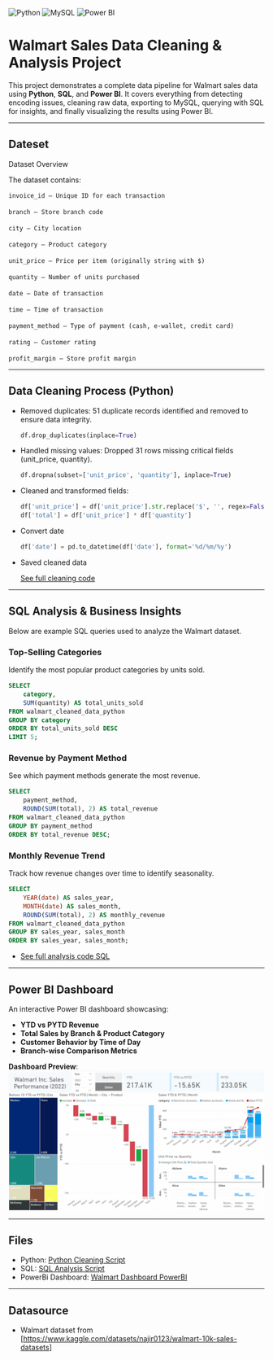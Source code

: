 ![Python](https://img.shields.io/badge/Python-3776AB.svg?style=for-the-badge&logo=Python&logoColor=white)
![MySQL](https://img.shields.io/badge/mysql-%2300f.svg?style=for-the-badge&logo=mysql&logoColor=white)
![Power BI](https://img.shields.io/badge/power_bi-F2C811?style=for-the-badge&logo=powerbi&logoColor=black)

#  Walmart Sales Data Cleaning & Analysis Project

This project demonstrates a complete data pipeline for Walmart sales data using **Python**, **SQL**, and **Power BI**. It covers everything from detecting encoding issues, cleaning raw data, exporting to MySQL, querying with SQL for insights, and finally visualizing the results using Power BI.

---

##  Dateset

Dataset Overview

The dataset contains:

    invoice_id — Unique ID for each transaction

    branch — Store branch code

    city — City location

    category — Product category

    unit_price — Price per item (originally string with $)

    quantity — Number of units purchased

    date — Date of transaction

    time — Time of transaction

    payment_method — Type of payment (cash, e-wallet, credit card)

    rating — Customer rating

    profit_margin — Store profit margin

---

##  Data Cleaning Process (Python)

- Removed duplicates: 51 duplicate records identified and removed to ensure data integrity.
  ```python
  df.drop_duplicates(inplace=True)
  ```
- Handled missing values: Dropped 31 rows missing critical fields (unit_price, quantity).
  ```python
  df.dropna(subset=['unit_price', 'quantity'], inplace=True)
  ```
- Cleaned and transformed fields:
  ```python
  df['unit_price'] = df['unit_price'].str.replace('$', '', regex=False).astype(float)
  df['total'] = df['unit_price'] * df['quantity']
  ```
- Convert date
  ```python
  df['date'] = pd.to_datetime(df['date'], format='%d/%m/%y')
  ```

- Saved cleaned data


  [See full cleaning code](https://github.com/kChe626/Walmart/blob/main/Walmart_clean_python.ipynb)

---

##  SQL Analysis & Business Insights
Below are example SQL queries used to analyze the Walmart dataset.

### Top-Selling Categories
Identify the most popular product categories by units sold.
```sql
SELECT 
    category, 
    SUM(quantity) AS total_units_sold
FROM walmart_cleaned_data_python
GROUP BY category
ORDER BY total_units_sold DESC
LIMIT 5;
```

### Revenue by Payment Method
See which payment methods generate the most revenue.
```sql
SELECT 
    payment_method, 
    ROUND(SUM(total), 2) AS total_revenue
FROM walmart_cleaned_data_python
GROUP BY payment_method
ORDER BY total_revenue DESC;
```

###  Monthly Revenue Trend
Track how revenue changes over time to identify seasonality.
```sql
SELECT 
    YEAR(date) AS sales_year, 
    MONTH(date) AS sales_month, 
    ROUND(SUM(total), 2) AS monthly_revenue
FROM walmart_cleaned_data_python
GROUP BY sales_year, sales_month
ORDER BY sales_year, sales_month;
```
- [See full analysis code SQL](https://github.com/kChe626/Walmart/blob/main/walmart_analysis_data_SQL.sql)
---

##  Power BI Dashboard

An interactive Power BI dashboard showcasing:

- **YTD vs PYTD Revenue**
- **Total Sales by Branch & Product Category**
- **Customer Behavior by Time of Day**
- **Branch-wise Comparison Metrics**

 **Dashboard Preview**:  
![Dashboard](https://github.com/kChe626/Walmart/blob/main/Walmart%20Power%20Bi%20Dashboard.gif)

---


## Files
- Python: [Python Cleaning Script](https://github.com/kChe626/Walmart/blob/main/Walmart_clean_python.ipynb)
- SQL: [SQL Analysis Script](https://github.com/kChe626/Walmart/blob/main/walmart_analysis_data_SQL.sql)
- PowerBi Dashboard: [Walmart Dashboard PowerBI](https://github.com/kChe626/Walmart/blob/main/Walmart_Dashboard.pbix)

---

## Datasource


- Walmart dataset from [https://www.kaggle.com/datasets/najir0123/walmart-10k-sales-datasets]
